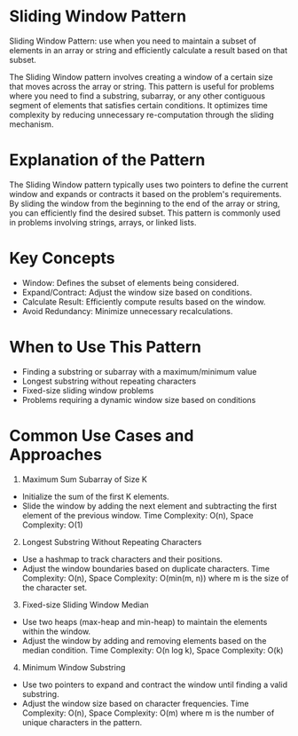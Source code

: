 # Sliding Window Pattern
Sliding Window Pattern: use when you need to maintain a subset of elements in an array or string and efficiently calculate a result based on that subset.

The Sliding Window pattern involves creating a window of a certain size that moves across the array or string. This pattern is useful for problems where you need to find a substring, subarray, or any other contiguous segment of elements that satisfies certain conditions. It optimizes time complexity by reducing unnecessary re-computation through the sliding mechanism.

# Explanation of the Pattern
The Sliding Window pattern typically uses two pointers to define the current window and expands or contracts it based on the problem's requirements. By sliding the window from the beginning to the end of the array or string, you can efficiently find the desired subset. This pattern is commonly used in problems involving strings, arrays, or linked lists.

# Key Concepts
* Window: Defines the subset of elements being considered.
* Expand/Contract: Adjust the window size based on conditions.
* Calculate Result: Efficiently compute results based on the window.
* Avoid Redundancy: Minimize unnecessary recalculations.

# When to Use This Pattern
* Finding a substring or subarray with a maximum/minimum value
* Longest substring without repeating characters
* Fixed-size sliding window problems
* Problems requiring a dynamic window size based on conditions

# Common Use Cases and Approaches
1. Maximum Sum Subarray of Size K
* Initialize the sum of the first K elements.
* Slide the window by adding the next element and subtracting the first element of the previous window.
Time Complexity: O(n), Space Complexity: O(1)

2. Longest Substring Without Repeating Characters
* Use a hashmap to track characters and their positions.
* Adjust the window boundaries based on duplicate characters.
Time Complexity: O(n), Space Complexity: O(min(m, n)) where m is the size of the character set.

3. Fixed-size Sliding Window Median
* Use two heaps (max-heap and min-heap) to maintain the elements within the window.
* Adjust the window by adding and removing elements based on the median condition.
Time Complexity: O(n log k), Space Complexity: O(k)

4. Minimum Window Substring
* Use two pointers to expand and contract the window until finding a valid substring.
* Adjust the window size based on character frequencies.
Time Complexity: O(n), Space Complexity: O(m) where m is the number of unique characters in the pattern.